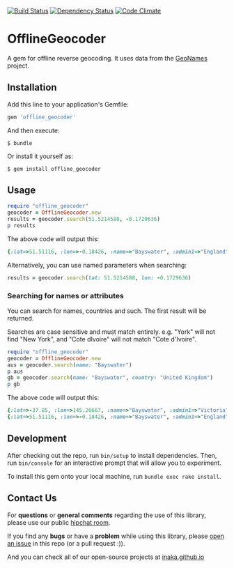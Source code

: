 [![Build Status](https://travis-ci.org/sildur/offline_geocoder.svg)](https://travis-ci.org/sildur/offline_geocoder) 
[![Dependency Status](https://gemnasium.com/sildur/offline_geocoder.svg)](https://gemnasium.com/sildur/offline_geocoder) 
[![Code Climate](https://codeclimate.com/github/sildur/offline_geocoder/badges/gpa.svg)](https://codeclimate.com/github/sildur/offline_geocoder)

# OfflineGeocoder

A gem for offline reverse geocoding. It uses data from the [GeoNames](http://www.geonames.org/) project.

## Installation

Add this line to your application's Gemfile:

```ruby
gem 'offline_geocoder'
```

And then execute:

    $ bundle

Or install it yourself as:

    $ gem install offline_geocoder

## Usage

```ruby
require "offline_geocoder"
geocoder = OfflineGeocoder.new
results = geocoder.search(51.5214588, -0.1729636)
p results
```

The above code will output this:

```ruby
{:lat=>51.51116, :lon=>-0.18426, :name=>"Bayswater", :admin1=>"England", :admin2=>"Greater London", :cc=>"GB", :country=>"United Kingdom"}
```

Alternatively, you can use named parameters when searching:

```ruby
results = geocoder.search(lat: 51.5214588, lon: -0.1729636)
```

### Searching for names or attributes

You can search for names, countries and such. The first result will be
returned.

Searches are case sensitive and must match entirely. e.g. "York" will
not find "New York", and "Cote dIvoire" will not match "Cote d'Ivoire".

```ruby
require "offline_geocoder"
geocoder = OfflineGeocoder.new
aus = geocoder.search(name: "Bayswater")
p aus
gb = geocoder.search(name: "Bayswater", country: "United Kingdom")
p gb
```

The above code will output this:

```ruby
{:lat=>-37.85, :lon=>145.26667, :name=>"Bayswater", :admin1=>"Victoria", :admin2=>"Knox", :cc=>"AU", :country=>"Australia"}
{:lat=>51.51116, :lon=>-0.18426, :name=>"Bayswater", :admin1=>"England", :admin2=>"Greater London", :cc=>"GB", :country=>"United Kingdom"}
```

## Development

After checking out the repo, run `bin/setup` to install dependencies. Then, run `bin/console` for an interactive prompt that will allow you to experiment.

To install this gem onto your local machine, run `bundle exec rake install`.

## Contact Us

For **questions** or **general comments** regarding the use of this library, please use our public
[hipchat room](http://inaka.net/hipchat).

If you find any **bugs** or have a **problem** while using this library, please [open an issue](https://github.com/inaka/galgo/issues/new) in this repo (or a pull request :)).

And you can check all of our open-source projects at [inaka.github.io](http://inaka.github.io)
